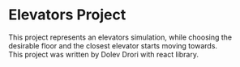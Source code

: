 # Elevators Project
This project represents an elevators simulation, while choosing the desirable floor and the closest elevator starts moving towards. \
This project was written by Dolev Drori with react library.
